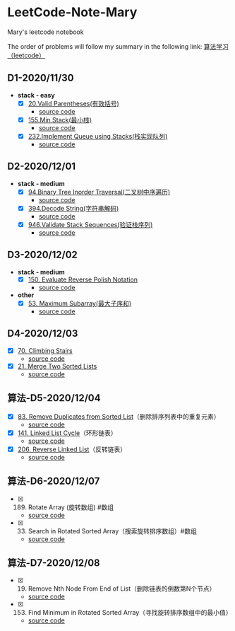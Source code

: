 # LeetCode-Note-Mary
Mary's leetcode notebook

The order of problems will follow my summary in the following link: [算法学习（leetcode）](https://www.wolai.com/b7YKFwn5UhuWzYJccAYNEf?theme=light)

## D1-2020/11/30
- **stack - easy**
   - [x] [20.Valid Parentheses(有效括号)](https://leetcode-cn.com/problems/valid-parentheses)
     - [source code](2020-11-30/valid-parantheses.js)
   - [x] [155.Min Stack(最小栈)](https://leetcode-cn.com/problems/min-stack)
     - [source code](2020-11-30/min-stack.js)
   - [x] [232.Implement Queue using Stacks(栈实现队列)](https://leetcode-cn.com/problems/implement-queue-using-stacks)
     - [source code](2020-11-30/Implement-Queue-using-Stacks.js)

## D2-2020/12/01
- **stack - medium**
  - [x] [94.Binary Tree Inorder Traversal(二叉树中序遍历)](https://leetcode-cn.com/problems/binary-tree-inorder-traversal)
    - [source code](2020-12-01/Binary-Tree-Inorder-Traversal.js)
  - [x] [394.Decode String(字符串解码)](https://leetcode-cn.com/problems/decode-string)  
    - [source code](2020-12-01/Decode-String.js)
  - [x] [946.Validate Stack Sequences(验证栈序列)](https://leetcode-cn.com/problems/validate-stack-sequences)
    - [source code](2020-12-01/Validate-Stack-Sequences.js)

## D3-2020/12/02
- **stack - medium**
  - [x] [150. Evaluate Reverse Polish Notation]()  
    - [source code](2020-12-02/Evaluate-Reverse-Polish-Notation.js)
- **other**
  - [x] [53. Maximum Subarray(最大子序和)](https://leetcode-cn.com/problems/maximum-subarray/)
    - [source code](2020-12-02/Maximum-Subarray.js)

## D4-2020/12/03
  - [x] [70. Climbing Stairs](https://leetcode-cn.com/problems/climbing-stairs/)
    - [source code](2020-12-03/Climbing-Stairs.js)
  - [x] [21. Merge Two Sorted Lists](https://leetcode-cn.com/problems/merge-two-sorted-lists/)
    - [source code](2020-12-03/Merge-Two-Sorted-Lists.js)

## 算法-D5-2020/12/04
  - [x] [83. Remove Duplicates from Sorted List](https://leetcode-cn.com/problems/remove-duplicates-from-sorted-list/)（删除排序列表中的重复元素）
    - [source code](2020-12-04/83.js)
  - [x] [141. Linked List Cycle](https://leetcode-cn.com/problems/linked-list-cycle/)（环形链表）
    - [source code](2020-12-04/141.js)
  - [x] [206. Reverse Linked List](https://leetcode-cn.com/problems/reverse-linked-list/)（反转链表）
    - [source code](2020-12-04/206.js)

## 算法-D6-2020/12/07
- [x] 189. Rotate Array (旋转数组)  #数组
  - [source code](2020-12-07\189.js)
- [x] 33. Search in Rotated Sorted Array（搜索旋转排序数组）#数组
  - [source code](2020-12-07\33.js)

## 算法-D7-2020/12/08
- [x] 19. Remove Nth Node From End of List（删除链表的倒数第N个节点）
  - [source code](2020-12-08\19.js)
- [x] 153. Find Minimum in Rotated Sorted Array（寻找旋转排序数组中的最小值）
  - [source code](2020-12-08\153.js)